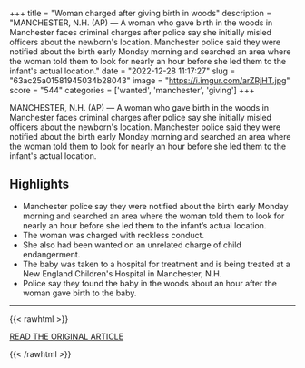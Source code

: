 +++
title = "Woman charged after giving birth in woods"
description = "MANCHESTER, N.H. (AP) — A woman who gave birth in the woods in Manchester faces criminal charges after police say she initially misled officers about the newborn's location. Manchester police said they were notified about the birth early Monday morning and searched an area where the woman told them to look for nearly an hour before she led them to the infant's actual location."
date = "2022-12-28 11:17:27"
slug = "63ac25a01581945034b28043"
image = "https://i.imgur.com/arZRjHT.jpg"
score = "544"
categories = ['wanted', 'manchester', 'giving']
+++

MANCHESTER, N.H. (AP) — A woman who gave birth in the woods in Manchester faces criminal charges after police say she initially misled officers about the newborn's location. Manchester police said they were notified about the birth early Monday morning and searched an area where the woman told them to look for nearly an hour before she led them to the infant's actual location.

## Highlights

- Manchester police say they were notified about the birth early Monday morning and searched an area where the woman told them to look for nearly an hour before she led them to the infant’s actual location.
- The woman was charged with reckless conduct.
- She also had been wanted on an unrelated charge of child endangerment.
- The baby was taken to a hospital for treatment and is being treated at a New England Children's Hospital in Manchester, N.H.
- Police say they found the baby in the woods about an hour after the woman gave birth to the baby.

---

{{< rawhtml >}}
  <p class="article-category">
    <a target="_blank" href="https://apnews.com/article/health-manchester-2feaf6c73590b72b58ced1cb71903319">READ THE ORIGINAL ARTICLE</a>
  </p>
{{< /rawhtml >}}
